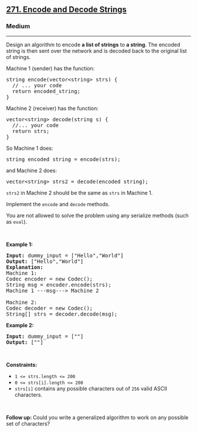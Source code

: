 <h2><a href="https://leetcode.com/problems/encode-and-decode-strings/">271. Encode and Decode Strings</a></h2><h3>Medium</h3><hr><div bis_skin_checked="1"><p>Design an algorithm to encode <b>a list of strings</b> to <b>a string</b>. The encoded string is then sent over the network and is decoded back to the original list of strings.</p>

<p>Machine 1 (sender) has the function:</p>

<pre>string encode(vector&lt;string&gt; strs) {
  // ... your code
  return encoded_string;
}</pre>
Machine 2 (receiver) has the function:

<pre>vector&lt;string&gt; decode(string s) {
  //... your code
  return strs;
}
</pre>

<p>So Machine 1 does:</p>

<pre>string encoded_string = encode(strs);
</pre>

<p>and Machine 2 does:</p>

<pre>vector&lt;string&gt; strs2 = decode(encoded_string);
</pre>

<p><code>strs2</code> in Machine 2 should be the same as <code>strs</code> in Machine 1.</p>

<p>Implement the <code>encode</code> and <code>decode</code> methods.</p>

<p>You are not allowed to&nbsp;solve the problem using any serialize methods (such as <code>eval</code>).</p>

<p>&nbsp;</p>
<p><strong class="example">Example 1:</strong></p>

<pre><strong>Input:</strong> dummy_input = ["Hello","World"]
<strong>Output:</strong> ["Hello","World"]
<strong>Explanation:</strong>
Machine 1:
Codec encoder = new Codec();
String msg = encoder.encode(strs);
Machine 1 ---msg---&gt; Machine 2

Machine 2:
Codec decoder = new Codec();
String[] strs = decoder.decode(msg);
</pre>

<p><strong class="example">Example 2:</strong></p>

<pre><strong>Input:</strong> dummy_input = [""]
<strong>Output:</strong> [""]
</pre>

<p>&nbsp;</p>
<p><strong>Constraints:</strong></p>

<ul>
	<li><code>1 &lt;= strs.length &lt;= 200</code></li>
	<li><code>0 &lt;= strs[i].length &lt;= 200</code></li>
	<li><code>strs[i]</code> contains any possible characters out of <code>256</code> valid ASCII characters.</li>
</ul>

<p>&nbsp;</p>
<p><strong>Follow up: </strong>Could you write a generalized algorithm to work on any possible set of characters?</p>
</div>